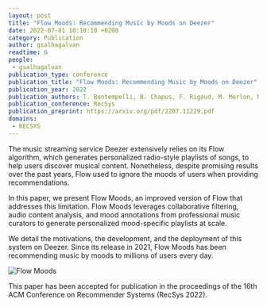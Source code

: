 ```yaml
---
layout: post
title: "Flow Moods: Recommending Music by Moods on Deezer"
date: 2022-07-01 10:10:10 +0200
category: Publication
author: gsalhagalvan
readtime: 6
people:
 - gsalhagalvan
publication_type: conference
publication_title: "Flow Moods: Recommending Music by Moods on Deezer"
publication_year: 2022
publication_authors: T. Bontempelli, B. Chapus, F. Rigaud, M. Morlon, M. Lorant, G. Salha-Galvan
publication_conference: RecSys
publication_preprint: https://arxiv.org/pdf/2207.11229.pdf
domains: 
 - RECSYS
---
```


The music streaming service Deezer extensively relies on its Flow algorithm, which generates personalized radio-style playlists of songs, to help users discover musical content. Nonetheless, despite promising results over the past years, Flow used to ignore the moods of users when providing recommendations.

In this paper, we present Flow Moods, an improved version of Flow that addresses this limitation. Flow Moods leverages collaborative filtering, audio content analysis, and mood annotations from professional music curators to generate personalized mood-specific playlists at scale.

We detail the motivations, the development, and the deployment of this system on Deezer. Since its release in 2021, Flow Moods has been recommending music by moods to millions of users every day.

<div class="publication-illustration">
    <img
        src="{{ '/static/images/publis/salhagalvan22neunet/flow.png' | prepend: site.url }}"
        alt="Flow Moods"/>
</div>

This paper has been accepted for publication in the proceedings of the 16th ACM Conference on Recommender Systems (RecSys 2022).
